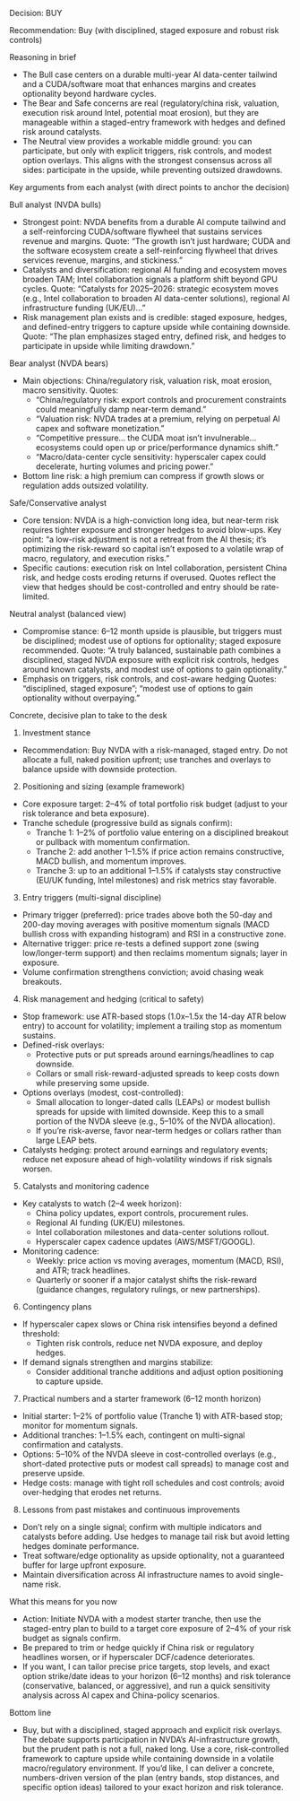 Decision: BUY

Recommendation: Buy (with disciplined, staged exposure and robust risk controls)

Reasoning in brief
- The Bull case centers on a durable multi-year AI data-center tailwind and a CUDA/software moat that enhances margins and creates optionality beyond hardware cycles.
- The Bear and Safe concerns are real (regulatory/china risk, valuation, execution risk around Intel, potential moat erosion), but they are manageable within a staged-entry framework with hedges and defined risk around catalysts.
- The Neutral view provides a workable middle ground: you can participate, but only with explicit triggers, risk controls, and modest option overlays. This aligns with the strongest consensus across all sides: participate in the upside, while preventing outsized drawdowns.

Key arguments from each analyst (with direct points to anchor the decision)

Bull analyst (NVDA bulls)
- Strongest point: NVDA benefits from a durable AI compute tailwind and a self-reinforcing CUDA/software flywheel that sustains services revenue and margins.
  Quote: “The growth isn’t just hardware; CUDA and the software ecosystem create a self-reinforcing flywheel that drives services revenue, margins, and stickiness.”
- Catalysts and diversification: regional AI funding and ecosystem moves broaden TAM; Intel collaboration signals a platform shift beyond GPU cycles.
  Quote: “Catalysts for 2025–2026: strategic ecosystem moves (e.g., Intel collaboration to broaden AI data-center solutions), regional AI infrastructure funding (UK/EU)…”
- Risk management plan exists and is credible: staged exposure, hedges, and defined-entry triggers to capture upside while containing downside.
  Quote: “The plan emphasizes staged entry, defined risk, and hedges to participate in upside while limiting drawdown.”

Bear analyst (NVDA bears)
- Main objections: China/regulatory risk, valuation risk, moat erosion, macro sensitivity.
  Quotes: 
  - “China/regulatory risk: export controls and procurement constraints could meaningfully damp near-term demand.”
  - “Valuation risk: NVDA trades at a premium, relying on perpetual AI capex and software monetization.”
  - “Competitive pressure… the CUDA moat isn’t invulnerable… ecosystems could open up or price/performance dynamics shift.”
  - “Macro/data-center cycle sensitivity: hyperscaler capex could decelerate, hurting volumes and pricing power.”
- Bottom line risk: a high premium can compress if growth slows or regulation adds outsized volatility.

Safe/Conservative analyst
- Core tension: NVDA is a high-conviction long idea, but near-term risk requires tighter exposure and stronger hedges to avoid blow-ups.
  Key point: “a low-risk adjustment is not a retreat from the AI thesis; it’s optimizing the risk-reward so capital isn’t exposed to a volatile wrap of macro, regulatory, and execution risks.”
- Specific cautions: execution risk on Intel collaboration, persistent China risk, and hedge costs eroding returns if overused.
  Quotes reflect the view that hedges should be cost-controlled and entry should be rate-limited.

Neutral analyst (balanced view)
- Compromise stance: 6–12 month upside is plausible, but triggers must be disciplined; modest use of options for optionality; staged exposure recommended.
  Quote: “A truly balanced, sustainable path combines a disciplined, staged NVDA exposure with explicit risk controls, hedges around known catalysts, and modest use of options to gain optionality.”
- Emphasis on triggers, risk controls, and cost-aware hedging
  Quotes: “disciplined, staged exposure”; “modest use of options to gain optionality without overpaying.”

Concrete, decisive plan to take to the desk

1) Investment stance
- Recommendation: Buy NVDA with a risk-managed, staged entry. Do not allocate a full, naked position upfront; use tranches and overlays to balance upside with downside protection.

2) Positioning and sizing (example framework)
- Core exposure target: 2–4% of total portfolio risk budget (adjust to your risk tolerance and beta exposure).
- Tranche schedule (progressive build as signals confirm):
  - Tranche 1: 1–2% of portfolio value entering on a disciplined breakout or pullback with momentum confirmation.
  - Tranche 2: add another 1–1.5% if price action remains constructive, MACD bullish, and momentum improves.
  - Tranche 3: up to an additional 1–1.5% if catalysts stay constructive (EU/UK funding, Intel milestones) and risk metrics stay favorable.

3) Entry triggers (multi-signal discipline)
- Primary trigger (preferred): price trades above both the 50-day and 200-day moving averages with positive momentum signals (MACD bullish cross with expanding histogram) and RSI in a constructive zone.
- Alternative trigger: price re-tests a defined support zone (swing low/longer-term support) and then reclaims momentum signals; layer in exposure.
- Volume confirmation strengthens conviction; avoid chasing weak breakouts.

4) Risk management and hedging (critical to safety)
- Stop framework: use ATR-based stops (1.0x–1.5x the 14-day ATR below entry) to account for volatility; implement a trailing stop as momentum sustains.
- Defined-risk overlays:
  - Protective puts or put spreads around earnings/headlines to cap downside.
  - Collars or small risk-reward-adjusted spreads to keep costs down while preserving some upside.
- Options overlays (modest, cost-controlled):
  - Small allocation to longer-dated calls (LEAPs) or modest bullish spreads for upside with limited downside. Keep this to a small portion of the NVDA sleeve (e.g., 5–10% of the NVDA allocation).
  - If you’re risk-averse, favor near-term hedges or collars rather than large LEAP bets.
- Catalysts hedging: protect around earnings and regulatory events; reduce net exposure ahead of high-volatility windows if risk signals worsen.

5) Catalysts and monitoring cadence
- Key catalysts to watch (2–4 week horizon):
  - China policy updates, export controls, procurement rules.
  - Regional AI funding (UK/EU) milestones.
  - Intel collaboration milestones and data-center solutions rollout.
  - Hyperscaler capex cadence updates (AWS/MSFT/GOOGL).
- Monitoring cadence:
  - Weekly: price action vs moving averages, momentum (MACD, RSI), and ATR; track headlines.
  - Quarterly or sooner if a major catalyst shifts the risk-reward (guidance changes, regulatory rulings, or new partnerships).

6) Contingency plans
- If hyperscaler capex slows or China risk intensifies beyond a defined threshold:
  - Tighten risk controls, reduce net NVDA exposure, and deploy hedges.
- If demand signals strengthen and margins stabilize:
  - Consider additional tranche additions and adjust option positioning to capture upside.

7) Practical numbers and a starter framework (6–12 month horizon)
- Initial starter: 1–2% of portfolio value (Tranche 1) with ATR-based stop; monitor for momentum signals.
- Additional tranches: 1–1.5% each, contingent on multi-signal confirmation and catalysts.
- Options: 5–10% of the NVDA sleeve in cost-controlled overlays (e.g., short-dated protective puts or modest call spreads) to manage cost and preserve upside.
- Hedge costs: manage with tight roll schedules and cost controls; avoid over-hedging that erodes net returns.

8) Lessons from past mistakes and continuous improvements
- Don’t rely on a single signal; confirm with multiple indicators and catalysts before adding. Use hedges to manage tail risk but avoid letting hedges dominate performance.
- Treat software/edge optionality as upside optionality, not a guaranteed buffer for large upfront exposure.
- Maintain diversification across AI infrastructure names to avoid single-name risk.

What this means for you now
- Action: Initiate NVDA with a modest starter tranche, then use the staged-entry plan to build to a target core exposure of 2–4% of your risk budget as signals confirm.
- Be prepared to trim or hedge quickly if China risk or regulatory headlines worsen, or if hyperscaler DCF/cadence deteriorates.
- If you want, I can tailor precise price targets, stop levels, and exact option strike/date ideas to your horizon (6–12 months) and risk tolerance (conservative, balanced, or aggressive), and run a quick sensitivity analysis across AI capex and China-policy scenarios.

Bottom line
- Buy, but with a disciplined, staged approach and explicit risk overlays. The debate supports participation in NVDA’s AI-infrastructure growth, but the prudent path is not a full, naked long. Use a core, risk-controlled framework to capture upside while containing downside in a volatile macro/regulatory environment. If you’d like, I can deliver a concrete, numbers-driven version of the plan (entry bands, stop distances, and specific option ideas) tailored to your exact horizon and risk tolerance.